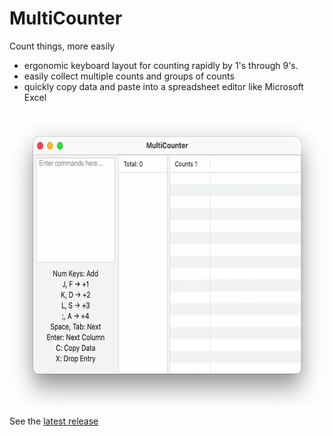 # MultiCounter
Count things, more easily

- ergonomic keyboard layout for counting rapidly by 1's through 9's.
- easily collect multiple counts and groups of counts
- quickly copy data and paste into a spreadsheet editor like Microsoft Excel

<img src=https://raw.githubusercontent.com/aaronkollasch/MultiCounter/main/image/Demo.webp alt="demo image" width=638 height=470>

See the [latest release](https://github.com/aaronkollasch/MultiCounter/releases/latest)
